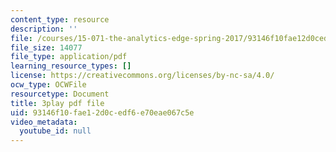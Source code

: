 ```yaml
---
content_type: resource
description: ''
file: /courses/15-071-the-analytics-edge-spring-2017/93146f10fae12d0cedf6e70eae067c5e_S0g0ad4zX7A.pdf
file_size: 14077
file_type: application/pdf
learning_resource_types: []
license: https://creativecommons.org/licenses/by-nc-sa/4.0/
ocw_type: OCWFile
resourcetype: Document
title: 3play pdf file
uid: 93146f10-fae1-2d0c-edf6-e70eae067c5e
video_metadata:
  youtube_id: null
---
```

